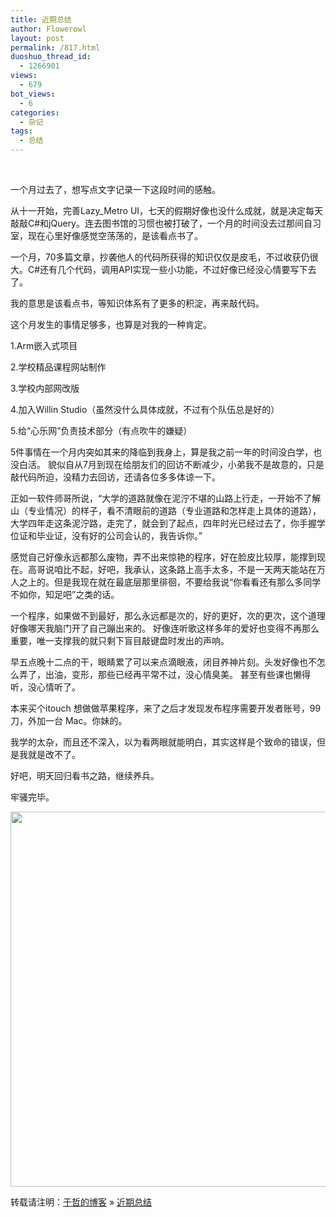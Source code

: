 ```yaml
---
title: 近期总结
author: Flowerowl
layout: post
permalink: /817.html
duoshuo_thread_id:
  - 1266901
views:
  - 679
bot_views:
  - 6
categories:
  - 杂记
tags:
  - 总结
---
```

&nbsp;

一个月过去了，想写点文字记录一下这段时间的感触。

从十一开始，完善Lazy_Metro UI，七天的假期好像也没什么成就，就是决定每天敲敲C#和jQuery。连去图书馆的习惯也被打破了，一个月的时间没去过那间自习室，现在心里好像感觉空荡荡的，是该看点书了。

一个月，70多篇文章，抄袭他人的代码所获得的知识仅仅是皮毛，不过收获仍很大。C#还有几个代码，调用API实现一些小功能，不过好像已经没心情要写下去了。

我的意思是该看点书，等知识体系有了更多的积淀，再来敲代码。

这个月发生的事情足够多，也算是对我的一种肯定。

1.Arm嵌入式项目

2.学校精品课程网站制作

3.学校内部网改版

4.加入Willin Studio（虽然没什么具体成就，不过有个队伍总是好的）

5.给“心乐网”负责技术部分（有点吹牛的嫌疑）

5件事情在一个月内突如其来的降临到我身上，算是我之前一年的时间没白学，也没白活。 貌似自从7月到现在给朋友们的回访不断减少，小弟我不是故意的，只是敲代码所迫，没精力去回访，还请各位多多体谅一下。

正如一软件师哥所说，“大学的道路就像在泥泞不堪的山路上行走，一开始不了解山（专业情况）的样子，看不清眼前的道路（专业道路和怎样走上具体的道路），大学四年走这条泥泞路，走完了，就会到了起点，四年时光已经过去了，你手握学位证和毕业证，没有好的公司会认的，我告诉你。”

感觉自己好像永远都那么废物，弄不出来惊艳的程序，好在脸皮比较厚，能撑到现在。高哥说咱比不起，好吧，我承认，这条路上高手太多，不是一天两天能站在万人之上的。但是我现在就在最底层那里徘徊，不要给我说“你看看还有那么多同学不如你，知足吧”之类的话。

一个程序，如果做不到最好，那么永远都是次的，好的更好，次的更次，这个道理好像哪天我脑门开了自己蹦出来的。 好像连听歌这样多年的爱好也变得不再那么重要，唯一支撑我的就只剩下盲目敲键盘时发出的声响。

早五点晚十二点的干，眼睛累了可以来点滴眼液，闭目养神片刻。头发好像也不怎么弄了，出油，变形，那些已经再平常不过，没心情臭美。 甚至有些课也懒得听，没心情听了。

本来买个itouch 想做做苹果程序，来了之后才发现发布程序需要开发者账号，99 刀，外加一台 Mac。你妹的。

我学的太杂，而且还不深入，以为看两眼就能明白，其实这样是个致命的错误，但是我就是改不了。

好吧，明天回归看书之路，继续养兵。

牢骚完毕。

<img class="aligncenter size-full wp-image-818" title="Lazynight | 夜阑" src="http://lazynight.me/wp-content/uploads/2011/11/1004955152254c9161.jpg" alt="" width="600" height="600" />

转载请注明：[于哲的博客][1] &raquo; [近期总结][2]

 [1]: http://localhost/wordpress
 [2]: http://localhost/wordpress/817.html